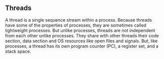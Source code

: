 ## Threads
A thread is a single sequence stream within a process. 
Because threads have some of the properties of processes, they are sometimes called lightweight processes. 
But unlike processes, threads are not independent from each other unlike processes. 
They share with other threads their code section, data section and OS resources like open files and signals. 
But, like processes, a thread has its own program counter (PC), a register set, and a stack space.
